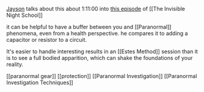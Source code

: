 [Jayson](https://synoisia.blogspot.com) talks about this about 1:11:00 into [this episode](https://www.youtube.com/live/3HLjt8NwAmM?feature=share) of [[The Invisible Night School]]

it can be helpful to have a buffer between you and [[Paranormal]] phenomena, even from a health perspective. he compares it to adding a capacitor or resistor to a circuit.

It's easier to handle interesting results in an [[Estes Method]] session than it is to see a full bodied apparition, which can shake the foundations of your reality.

[[paranormal gear]]
[[protection]]
[[Paranormal Investigation]]
[[Paranormal Investigation Techniques]]


